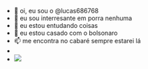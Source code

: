 - 👋 oi, eu sou o @lucas686768
- 👀 eu sou interresante em porra nenhuma
- 🌱 eu estou entudando coisas
- 💞️ eu estou casado com o bolsonaro
- 📫 me encontra no cabaré sempre estarei lá
- 
- ![](https://media.tenor.com/ZLo-IjxIl0gAAAAC/catwiggle-anime.gif)

<!---
lucas686768/lucas686768 is a ✨ special ✨ repository because its `README.md` (this file) appears on your GitHub profile.
You can click the Preview link to take a look at your changes.
--->

